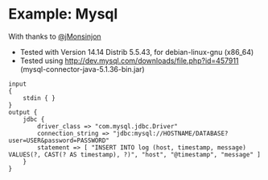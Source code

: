 # Example: Mysql
With thanks to [@jMonsinjon](https://github.com/jMonsinjon) 
  * Tested with Version 14.14 Distrib 5.5.43, for debian-linux-gnu (x86_64)
  * Tested using http://dev.mysql.com/downloads/file.php?id=457911 (mysql-connector-java-5.1.36-bin.jar)
```
input
{
	stdin { }
}
output {
	jdbc {
        driver_class => "com.mysql.jdbc.Driver"
		connection_string => "jdbc:mysql://HOSTNAME/DATABASE?user=USER&password=PASSWORD"
		statement => [ "INSERT INTO log (host, timestamp, message) VALUES(?, CAST(? AS timestamp), ?)", "host", "@timestamp", "message" ]
	}
}
```
